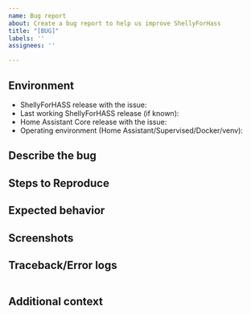 ```yaml
---
name: Bug report
about: Create a bug report to help us improve ShellyForHass
title: "[BUG]"
labels: ''
assignees: ''

---
```


<!-- Please READ THIS FIRST

Before opening a new issue, please check if a similar one is already open

DO NOT DELETE ANY TEXT from this template! Otherwise, your issue may be closed without comment.

Please check if the bug is already reported and add more information there instead of creating a new report.

-->

## Environment

- ShellyForHASS release with the issue: 
- Last working ShellyForHASS release (if known): 
- Home Assistant Core release with the issue: 
- Operating environment (Home Assistant/Supervised/Docker/venv): 

## Describe the bug
<!--
  Make a brief description of the problem you are experiencing
-->


## Steps to Reproduce
<!--
  Please list the steps needed to reproduce the issue
-->


## Expected behavior
<!-- 
  Insert a brief description of the expected behavior is
-->


## Screenshots
<!-- 
  If applicable, add screenshots to help explain your problem.
-->


## Traceback/Error logs
<!--
  If you come across any trace or error logs, please provide them.
-->

```txt

```

## Additional context
<!--
  Add any other context about the problem here.
-->
